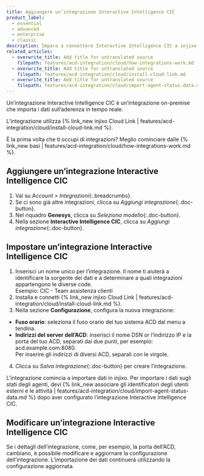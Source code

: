 ```yaml
---
title: Aggiungere un’integrazione Interactive Intelligence CIC
product_label:
  - essential
  - advanced
  - enterprise
  - classic
description: Impara a connettere Interactive Intelligence CIC a injixo per importare dati.
related_articles:
  - overwrite_title: Add title for untranslated source
    filepath: features/acd-integration/cloud/how-integrations-work.md
  - overwrite_title: Add title for untranslated source
    filepath: features/acd-integration/cloud/install-cloud-link.md
  - overwrite_title: Add title for untranslated source
    filepath: features/acd-integration/cloud/import-agent-status-data.md
---
```


Un’integrazione Interactive Intelligence CIC è un’integrazione on-premise che importa i dati sull’aderenza in tempo reale.

L’integrazione utilizza {% link_new injixo Cloud Link | features/acd-integration/cloud/install-cloud-link.md %}.

È la prima volta che ti occupi di integrazioni? Meglio cominciare dalle {% link_new basi | features/acd-integration/cloud/how-integrations-work.md %}.

## Aggiungere un’integrazione Interactive Intelligence CIC

1. Vai su _Account > Integrazioni_{:.breadcrumbs}.
2. Se ci sono già altre integrazioni, clicca su _Aggiungi integrazione_{:.doc-button}.
3. Nel riquadro **Genesys**, clicca su _Seleziona modello_{:.doc-button}.
4. Nella sezione **Interactive Intelligence CIC**, clicca su _Aggiungi integrazione_{:.doc-button}.

## Impostare un’integrazione Interactive Intelligence CIC

1. Inserisci un nome unico per l’integrazione.
   Il nome ti aiuterà a identificare la sorgente dei dati e a determinare a quali integrazioni appartengono le diverse code.<br>Esempio: CIC - Team assistenza clienti
2. Installa e connetti {% link_new injixo Cloud Link | features/acd-integration/cloud/install-cloud-link.md %}.
3. Nella sezione **Configurazione**, configura la nuova integrazione:
 - **Fuso orario**: seleziona il fuso orario del tuo sistema ACD dal menu a tendina.
 - **Indirizzi del server dell’ACD**: inserisci il nome DSN or l’indirizzo IP e la porta del tuo ACD, separati dai due punti, per esempio: acd.example.com:8080.<br>Per inserire gli indirizzi di diversi ACD, separali con le virgole.
4. Clicca su _Salva integrazione_{:.doc-button} per creare l’integrazione.

L’integrazione comincia a importare dati in injixo. Per importare i dati sugli stati degli agenti, devi {% link_new associare gli identificatori degli utenti esterni e le attività | features/acd-integration/cloud/import-agent-status-data.md %} dopo aver configurato l’integrazione Interactive Intelligence CIC.

## Modificare un’integrazione Interactive Intelligence CIC

Se i dettagli dell’integrazione, come, per esempio, la porta dell’ACD, cambiano, è possibile modificare e aggiornare la configurazione dell’integrazione. L’importazione dei dati continuerà utilizzando la configurazione aggiornata.
